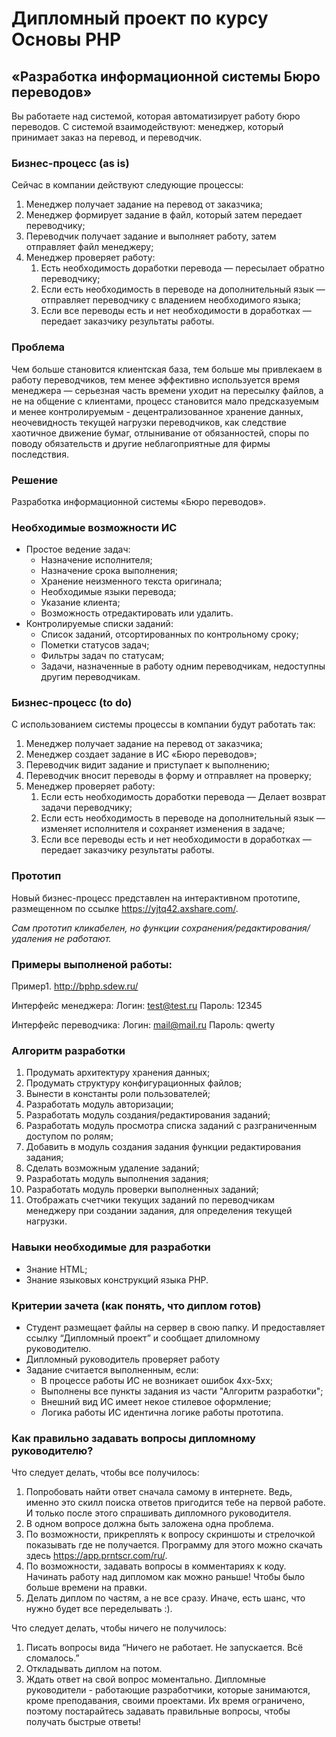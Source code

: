 # Дипломный проект по курсу Основы PHP

## «Разработка информационной системы Бюро переводов» 

Вы работаете над системой, которая автоматизирует работу бюро переводов. С системой взаимодействуют: менеджер, который принимает заказ на перевод, и переводчик.

### Бизнес-процесс (as is)

Сейчас в компании действуют следующие процессы:

1. Менеджер получает задание на перевод от заказчика;
1. Менеджер формирует задание в файл, который затем передает переводчику;
1. Переводчик получает задание и выполняет работу, затем отправляет файл менеджеру;
1. Менеджер проверяет работу:
    1. Есть необходимость доработки перевода — пересылает обратно переводчику;
    1. Если есть необходимость в переводе на дополнительный язык — отправляет переводчику с владением необходимого языка;
    1. Если все переводы есть и нет необходимости в доработках — передает заказчику результаты работы.


### Проблема
Чем больше становится клиентская база, тем больше мы привлекаем в работу переводчиков, тем менее эффективно используется время менеджера — серьезная часть времени уходит на пересылку файлов, а не на общение с клиентами, процесс становится мало предсказуемым и менее контролируемым - децентрализованное хранение данных, неочевидность текущей нагрузки переводчиков, как следствие хаотичное движение бумаг, отлынивание от обязанностей, споры по поводу обязательств и другие неблагоприятные для фирмы последствия.

### Решение
Разработка информационной системы «Бюро переводов».

### Необходимые возможности ИС
* Простое ведение задач:
    * Назначение исполнителя;
    * Назначение cрока выполнения;
    * Хранение неизменного текста оригинала;
    * Необходимые языки перевода;
    * Указание клиента;
    * Возможность отредактировать или удалить.
* Контролируемые списки заданий:
    * Список заданий, отсортированных по контрольному сроку;
    * Пометки статусов задач;
    * Фильтры задач по статусам;
    * Задачи, назначенные в работу одним переводчикам, недоступны другим переводчикам.

### Бизнес-процесс (to do)

С использованием системы процессы в компании будут работать так:

1. Менеджер получает задание на перевод от заказчика;
1. Менеджер создает задание в ИС «Бюро переводов»;
1. Переводчик видит задание и приступает к выполнению;
1. Переводчик вносит переводы в форму и отправляет на проверку;
1. Менеджер проверяет работу:
    1. Если есть необходимость доработки перевода — Делает возврат задачи переводчику;
    2. Если есть необходимость в переводе на дополнительный язык — изменяет исполнителя и сохраняет изменения в задаче;
    3. Если все переводы есть и нет необходимости в доработках — передает заказчику результаты работы.

### Прототип
Новый бизнес-процесс представлен на интерактивном прототипе, размещенном по ссылке https://yjtq42.axshare.com/.

*Сам прототип кликабелен, но функции сохранения/редактирования/удаления не работают.*

### Примеры выполненой работы:

Пример1. http://bphp.sdew.ru/

Интерфейс менеджера: 
Логин: test@test.ru
Пароль: 12345

Интерфейс переводчика:
Логин: mail@mail.ru
Пароль: qwerty

### Алгоритм разработки

1. Продумать архитектуру хранения данных;
1. Продумать структуру конфигурационных файлов;
1. Вынести в константы роли пользователей;
1. Разработать модуль авторизации;
1. Разработать модуль создания/редактирования заданий;
1. Разработать модуль просмотра списка заданий с разграниченным доступом по ролям;
1. Добавить в модуль создания задания функции редактирования задания;
1. Сделать возможным удаление заданий;
1. Разработать модуль выполнения задания;
1. Разработать модуль проверки выполненных заданий;
1. Отображать счетчики текущих заданий по переводчикам менеджеру при создании задания, для определения текущей нагрузки.

### Навыки необходимые для разработки
* Знание HTML;
* Знание языковых конструкций языка PHP.

### Критерии зачета (как понять, что диплом готов)
* Студент размещает файлы на сервер в свою папку. И предоставляет ссылку “Дипломный проект” и сообщает дпиломному руководителю.
* Дипломный руководитель проверяет работу 
* Задание считается выполненным, если:
    * В процессе работы ИС не возникает ошибок 4хх-5хх;
    * Выполнены все пункты задания из части "Алгоритм разработки";
    * Внешний вид ИС имеет некое стилевое оформление;
    * Логика работы ИС идентична логике работы прототипа.
    
### Как правильно задавать вопросы дипломному руководителю?
Что следует делать, чтобы все получилось:

1. Попробовать найти ответ сначала самому в интернете. Ведь, именно это скилл поиска ответов пригодится тебе на первой работе. И только после этого спрашивать дипломного руководителя.
2. В одном вопросе должна быть заложена одна проблема.
3. По возможности, прикреплять к вопросу скриншоты и стрелочкой показывать где не получается. Программу для этого можно скачать здесь https://app.prntscr.com/ru/.
4. По возможности, задавать вопросы в комментариях к коду. Начинать работу над дипломом как можно раньше! Чтобы было больше времени на правки.
5. Делать диплом по частям, а не все сразу. Иначе, есть шанс, что нужно будет все переделывать :).

Что следует делать, чтобы ничего не получилось:

1. Писать вопросы вида “Ничего не работает. Не запускается. Всё сломалось.”
2. Откладывать диплом на потом.
3. Ждать ответ на свой вопрос моментально. Дипломные руководители - работающие разработчики, которые занимаются, кроме преподавания, своими проектами. Их время ограничено, поэтому постарайтесь задавать правильные вопросы, чтобы получать быстрые ответы!
